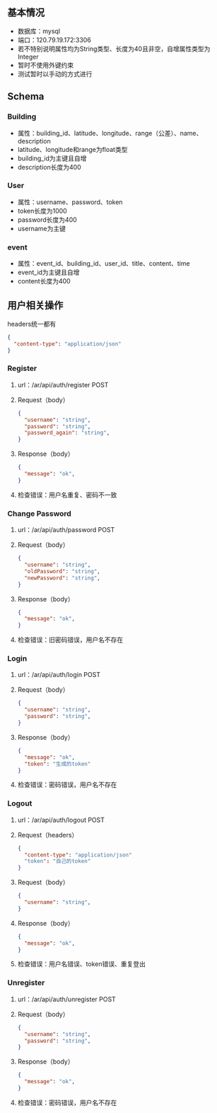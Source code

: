 ## 基本情况

- 数据库：mysql
- 端口：120.79.19.172:3306
- 若不特别说明属性均为String类型、长度为40且非空，自增属性类型为Integer
- 暂时不使用外键约束
- 测试暂时以手动的方式进行

## Schema

### Building

- 属性：building_id、latitude、longitude、range（公差）、name、description
- latitude、longitude和range为float类型
- building_id为主键且自增
- description长度为400

### User

- 属性：username、password、token
- token长度为1000
- password长度为400
- username为主键

### event

- 属性：event_id、building_id、user_id、title、content、time
- event_id为主键且自增
- content长度为400

## 用户相关操作

headers统一都有

```json
{
  "content-type": "application/json"
}
```

### Register

1. url：/ar/api/auth/register  POST

2. Request（body）

   ```json
   {
     "username": "string",
     "password": "string",
     "password_again": "string",
   }
   ```

3. Response（body）

   ```json
   {
     "message": "ok",
   }
   ```

4. 检查错误：用户名重复、密码不一致

### Change Password

1. url：/ar/api/auth/password  POST

2. Request（body）

   ```json
   {
     "username": "string",
     "oldPassword": "string",
     "newPassword": "string",
   }
   ```

3. Response（body）

   ```json
   {
     "message": "ok",
   }
   ```

4. 检查错误：旧密码错误，用户名不存在

### Login

1. url：/ar/api/auth/login  POST

2. Request（body）

   ```json
   {
     "username": "string",
     "password": "string",
   }
   ```

3. Response（body）

   ```json
   {
     "message": "ok",
     "token": "生成的token"
   }
   ```

4. 检查错误：密码错误，用户名不存在

### Logout

1. url：/ar/api/auth/logout  POST

2. Request（headers）

   ```json
   {
     "content-type": "application/json"
     "token": "自己的token"
   }
   ```

3. Request（body）

   ```json
   {
     "username": "string",
   }
   ```

4. Response（body）

   ```json
   {
     "message": "ok",
   }
   ```

4. 检查错误：用户名错误、token错误、重复登出

### Unregister

1. url：/ar/api/auth/unregister  POST

2. Request（body）

   ```json
   {
     "username": "string",
     "password": "string",
   }
   ```

3. Response（body）

   ```json
   {
     "message": "ok",
   }
   ```

4. 检查错误：密码错误，用户名不存在